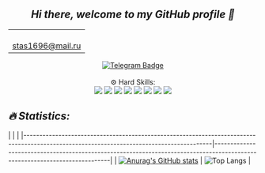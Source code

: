 <em><h2 align="center" > Hi there, welcome to my GitHub profile 👋</h2></em>
<table align=center>
  <tr>
    <td align=center><a href="stas1696@mail.ru"><br/>stas1696@mail.ru</a></td>
  </tr>
</table>

<div id="header" align="center">
  <div id="badges">
    </a>
    <a href="https://t.me/Stasf3">
      <img src="https://img.shields.io/badge/Telegram-black?style=for-the-badge&logo=Telegram&logoColor=white" alt="Telegram Badge"/>
    </a
    <br>
  </div>
  <img src="https://komarev.com/ghpvc/?username=StasTkachenko3&style=flat-square&color=blue" alt=""/>
  <br>
  <br>
  ⚙️ Hard Skills:
  <div>
  <img src="https://img.shields.io/badge/-HTML5-E34F26?style=flat-square&logo=html5&logoColor=white">
    <img src="https://img.shields.io/badge/-CSS3-1572B6?style=flat-square&logo=css3&logoColor=white">
    <img src="https://img.shields.io/badge/-Git-F05032?style=flat-square&logo=git&logoColor=white">
    <img src="https://img.shields.io/badge/-GitHub-181717?style=flat-square&logo=github&logoColor=white">
    <img src="https://img.shields.io/badge/-MySQL-4479A1?style=flat-square&logo=mysql&logoColor=white">
    <img src="https://img.shields.io/badge/-Java-007396?style=flat-square&logo=java&logoColor=white">
    <img src="https://img.shields.io/badge/Linux-FCC624?style=flat-badge&logo=linux&logoColor=black">
    <img src="https://img.shields.io/badge/Apache%20Maven-C71A36?style=flat-badge&logo=Apache%20Maven&logoColor=white">
  </div>
</div>

<em> <h2>🔥 Statistics:</h2></em>
|                                                                                                                                         |                                                                                                                           |
|-----------------------------------------------------------------------------------------------------------------------------------------|---------------------------------------------------------------------------------------------------------------------------|
| [![Anurag's GitHub stats](https://github-readme-stats.vercel.app/api?username=StasTkachenko3&show_icons=true&theme=cobalt)](https://github.com/anuraghazra/github-readme-stats) | ![Top Langs](https://github-readme-stats.vercel.app/api/top-langs/?username=StasTkachenko3&show_icons=true&theme=cobalt&layout=compact) |



